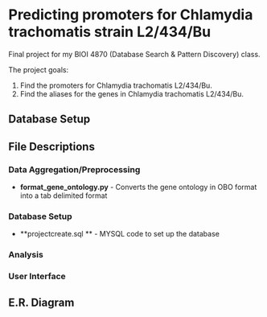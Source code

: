 # Predicting promoters for Chlamydia trachomatis strain L2/434/Bu

Final project for my BIOI 4870 (Database Search & Pattern Discovery) class.

The project goals:
  1. Find the promoters for Chlamydia trachomatis L2/434/Bu.
  2. Find the aliases for the genes in Chlamydia trachomatis L2/434/Bu.
  
## Database Setup


## File Descriptions
### Data Aggregation/Preprocessing
* **format_gene_ontology.py** - Converts the gene ontology in OBO format into a tab delimited format  


### Database Setup
* **projectcreate.sql ** - MYSQL code to set up the database 

### Analysis


### User Interface

## E.R. Diagram
